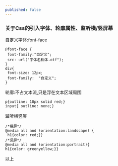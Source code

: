 ```yaml
---
published: false
---
```

### 关于Css的引入字体、轮廓属性、监听横/竖屏幕


自定义字体:font-face

```
@font-face {
 font-family:"自定义";
 src: url("字体名称体.otf");
}
div{
 font-size: 12px;
 font-family:  "自定义";
}
```

轮廓:不占文本流,只是浮在文本区域周围

```
p{outline: 10px solid red;}
input{ outline: none;}
```

监听横竖屏

```
/*横屏*/
@media all and (orientation:landscape) {
 h1{color: red;}}
/*竖屏*/
@media all and (orientation:portrait){
h1{color: greenyellow;}}
```

以上

